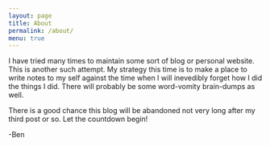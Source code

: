 ```yaml
---
layout: page
title: About
permalink: /about/
menu: true
---
```

I have tried many times to maintain some sort of blog or personal website. This is another such attempt. My strategy this time is to make a place to write notes to my self against the time when I will inevedibly forget how I did the things I did. There will probably be some word-vomity brain-dumps as well. 

There is a good chance this blog will be abandoned not very long after my third post or so. Let the countdown begin!

-Ben